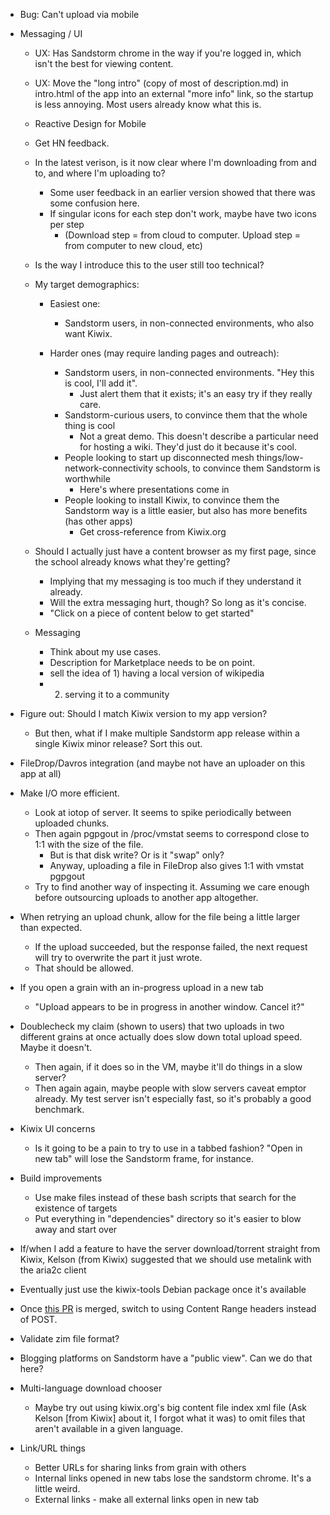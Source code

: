 * Bug: Can't upload via mobile

* Messaging / UI
    * UX: Has Sandstorm chrome in the way if you're logged in, which isn't the best for viewing content.
    * UX: Move the "long intro" (copy of most of description.md) in intro.html of the app into an external "more info" link, so the startup is less annoying. Most users already know what this is.
    * Reactive Design for Mobile

    * Get HN feedback.

    * In the latest verison, is it now clear where I'm downloading from and to, and where I'm uploading to?
      * Some user feedback in an earlier version showed that there was some confusion here.
      * If singular icons for each step don't work, maybe have two icons per step
        * (Download step = from cloud to computer. Upload step = from computer to new cloud, etc)

    * Is the way I introduce this to the user still too technical?

    * My target demographics:
      * Easiest one:
         * Sandstorm users, in non-connected environments, who also want Kiwix.

      * Harder ones (may require landing pages and outreach):
        * Sandstorm users, in non-connected environments. "Hey this is cool, I'll add it".
          * Just alert them that it exists; it's an easy try if they really care.
        * Sandstorm-curious users, to convince them that the whole thing is cool
          * Not a great demo. This doesn't describe a particular need for hosting a wiki. They'd just do it because it's cool.
        * People looking to start up disconnected mesh things/low-network-connectivity schools, to convince them Sandstorm is worthwhile
          * Here's where presentations come in
        * People looking to install Kiwix, to convince them the Sandstorm way is a little easier, but also has more benefits (has other apps)
          * Get cross-reference from Kiwix.org

    * Should I actually just have a content browser as my first page, since the school already knows what they're getting?
      * Implying that my messaging is too much if they understand it already.
      * Will the extra messaging hurt, though? So long as it's concise.
      * "Click on a piece of content below to get started"

    * Messaging
      * Think about my use cases.
      * Description for Marketplace needs to be on point.
      * sell the idea of 1) having a local version of wikipedia
      * 2) serving it to a community

* Figure out: Should I match Kiwix version to my app version?
  * But then, what if I make multiple Sandstorm app release within a single Kiwix minor release? Sort this out.

* FileDrop/Davros integration (and maybe not have an uploader on this app at all)

* Make I/O more efficient.
  * Look at iotop of server. It seems to spike periodically between uploaded chunks.
  * Then again pgpgout in /proc/vmstat seems to correspond close to 1:1 with the size of the file.
    * But is that disk write? Or is it "swap" only?
    * Anyway, uploading a file in FileDrop also gives 1:1 with vmstat pgpgout
  * Try to find another way of inspecting it. Assuming we care enough before outsourcing uploads to another app altogether.

* When retrying an upload chunk, allow for the file being a little larger than expected.
  * If the upload succeeded, but the response failed, the next request will try to overwrite the part it just wrote.
  * That should be allowed.

* If you open a grain with an in-progress upload in a new tab
  * "Upload appears to be in progress in another window. Cancel it?"

* Doublecheck my claim (shown to users) that two uploads in two different grains at once actually does slow down total upload speed. Maybe it doesn't.
  * Then again, if it does so in the VM, maybe it'll do things in a slow server?
  * Then again again, maybe people with slow servers caveat emptor already. My test server isn't especially fast, so it's probably a good benchmark.

* Kiwix UI concerns
  * Is it going to be a pain to try to use in a tabbed fashion? "Open in new tab" will lose the Sandstorm frame, for instance.

* Build improvements
  * Use make files instead of these bash scripts that search for the existence of targets
  * Put everything in "dependencies" directory so it's easier to blow away and start over

* If/when I add a feature to have the server download/torrent straight from Kiwix, Kelson (from Kiwix) suggested that we should use metalink with the aria2c client

* Eventually just use the kiwix-tools Debian package once it's available

* Once [this PR](https://github.com/sandstorm-io/sandstorm/pull/2887) is merged, switch to using Content Range headers instead of POST.

* Validate zim file format?

* Blogging platforms on Sandstorm have a "public view". Can we do that here?

* Multi-language download chooser
  * Maybe try out using kiwix.org's big content file index xml file (Ask Kelson [from Kiwix] about it, I forgot what it was) to omit files that aren't available in a given language.

* Link/URL things
  * Better URLs for sharing links from grain with others
  * Internal links opened in new tabs lose the sandstorm chrome. It's a little weird.
  * External links - make all external links open in new tab
